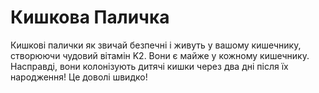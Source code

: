 # Кишкова Паличка

Кишкові палички як звичай безпечні і живуть у вашому кишечнику, створюючи
чудовий вітамін K2. Вони є майже у кожному кишечнику. Насправді, вони
колонізують дитячі кишки через два дні після їх народження! Це доволі швидко!
